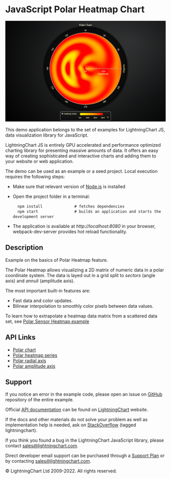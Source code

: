# JavaScript Polar Heatmap Chart

![JavaScript Polar Heatmap Chart](polarHeatmapBasic-darkGold.png)

This demo application belongs to the set of examples for LightningChart JS, data visualization library for JavaScript.

LightningChart JS is entirely GPU accelerated and performance optimized charting library for presenting massive amounts of data. It offers an easy way of creating sophisticated and interactive charts and adding them to your website or web application.

The demo can be used as an example or a seed project. Local execution requires the following steps:

-   Make sure that relevant version of [Node.js](https://nodejs.org/en/download/) is installed
-   Open the project folder in a terminal:

          npm install              # fetches dependencies
          npm start                # builds an application and starts the development server

-   The application is available at _http://localhost:8080_ in your browser, webpack-dev-server provides hot reload functionality.


## Description

Example on the basics of Polar Heatmap feature.

The Polar Heatmap allows visualizing a 2D matrix of numeric data in a polar coordinate system.
The data is layed out in a grid split to _sectors_ (angle axis) and _annuli_ (amplitude axis).

The most important built-in features are:

-   Fast data and color updates.
-   Bilinear interpolation to smoothly color pixels between data values.

To learn how to extrapolate a heatmap data matrix from a scattered data set, see [Polar Sensor Heatmap example](https://lightningchart.com/lightningchart-js-interactive-examples/examples/lcjs-example-1005-polarHeatmapSensors.html)


## API Links

* [Polar chart]
* [Polar heatmap series]
* [Polar radial axis]
* [Polar amplitude axis]


## Support

If you notice an error in the example code, please open an issue on [GitHub][0] repository of the entire example.

Official [API documentation][1] can be found on [LightningChart][2] website.

If the docs and other materials do not solve your problem as well as implementation help is needed, ask on [StackOverflow][3] (tagged lightningchart).

If you think you found a bug in the LightningChart JavaScript library, please contact sales@lightningchart.com.

Direct developer email support can be purchased through a [Support Plan][4] or by contacting sales@lightningchart.com.

[0]: https://github.com/Arction/
[1]: https://lightningchart.com/lightningchart-js-api-documentation/
[2]: https://lightningchart.com
[3]: https://stackoverflow.com/questions/tagged/lightningchart
[4]: https://lightningchart.com/support-services/

© LightningChart Ltd 2009-2022. All rights reserved.


[Polar chart]: https://lightningchart.com/js-charts/api-documentation/v8.0.0/classes/PolarChart.html
[Polar heatmap series]: https://lightningchart.com/js-charts/api-documentation/v8.0.0//classes/PolarHeatmapSeries.html
[Polar radial axis]: https://lightningchart.com/js-charts/api-documentation/v8.0.0/interfaces/PolarAxisRadial.html
[Polar amplitude axis]: https://lightningchart.com/js-charts/api-documentation/v8.0.0/classes/PolarAxisAmplitude.html

